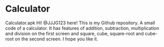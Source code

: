 # Calculator
Calculator.apk
Hi! @JJJG123 here! This is my Github repository. A small code of a calculator.
It has features of addition, subtraction, multiplication and division on the first screen and square, cube, square-root and cube-root on the second screen.
I hope you like it.
